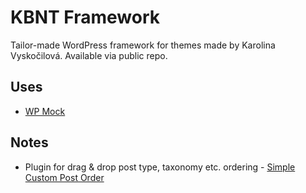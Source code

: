 # KBNT Framework

Tailor-made WordPress framework for themes made by Karolina Vyskočilová. Available via public repo.

## Uses

* [WP Mock](https://github.com/10up/wp_mock)

## Notes

* Plugin for drag & drop post type, taxonomy etc. ordering - [Simple Custom Post Order](https://cs.wordpress.org/plugins/simple-custom-post-order/)
